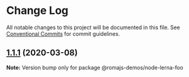 # Change Log

All notable changes to this project will be documented in this file.
See [Conventional Commits](https://conventionalcommits.org) for commit guidelines.

## [1.1.1](https://github.com/romajs-demos/node-lerna/compare/v1.1.0...v1.1.1) (2020-03-08)

**Note:** Version bump only for package @romajs-demos/node-lerna-foo
